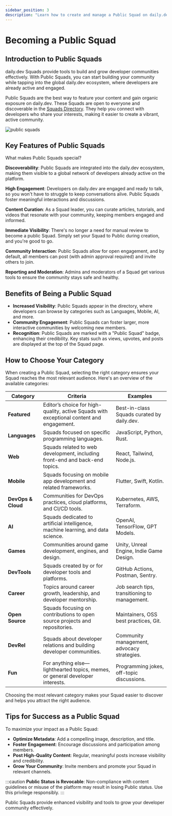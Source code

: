 ```yaml
---
sidebar_position: 3
description: "Learn how to create and manage a Public Squad on daily.dev to boost your visibility, engagement, and reach within the developer community."
---
```


# Becoming a Public Squad

## Introduction to Public Squads

daily.dev Squads provide tools to build and grow developer communities effectively. With Public Squads, you can start building your community while tapping into the global daily.dev ecosystem, where developers are already active and engaged.

Public Squads are the best way to feature your content and gain organic exposure on daily.dev. These Squads are open to everyone and discoverable in the [Squads Directory](https://app.daily.dev/squads). They help you connect with developers who share your interests, making it easier to create a vibrant, active community.

![public squads](https://daily-now-res.cloudinary.com/image/upload/v1722602245/docs-v2/db1091c4-eab0-4357-ba73-a8c3873f6231.png)

## Key Features of Public Squads

What makes Public Squads special?

**Discoverability**: Public Squads are integrated into the daily.dev ecosystem, making them visible to a global network of developers already active on the platform.

**High Engagement**: Developers on daily.dev are engaged and ready to talk, so you won't have to struggle to keep conversations alive. Public Squads foster meaningful interactions and discussions.

**Content Curation**: As a Squad leader, you can curate articles, tutorials, and videos that resonate with your community, keeping members engaged and informed.

**Immediate Visibility**: There's no longer a need for manual review to become a public Squad. Simply set your Squad to Public during creation, and you're good to go.

**Community Interaction**: Public Squads allow for open engagement, and by default, all members can post (with admin approval required) and invite others to join.

**Reporting and Moderation**: Admins and moderators of a Squad get various tools to ensure the community stays safe and healthy.

## Benefits of Being a Public Squad

- **Increased Visibility**: Public Squads appear in the directory, where developers can browse by categories such as Languages, Mobile, AI, and more.  
- **Community Engagement**: Public Squads can foster larger, more interactive communities by welcoming new members.  
- **Recognition**: Public Squads are marked with a "Public Squad" badge, enhancing their credibility. Key stats such as views, upvotes, and posts are displayed at the top of the Squad page.  

## How to Choose Your Category

When creating a Public Squad, selecting the right category ensures your Squad reaches the most relevant audience. Here's an overview of the available categories:

| **Category**         | **Criteria**                                                                                   | **Examples**                                   |
|-----------------------|-----------------------------------------------------------------------------------------------|-----------------------------------------------|
| **Featured**          | Editor’s choice for high-quality, active Squads with exceptional content and engagement.      | Best-in-class Squads curated by daily.dev.    |
| **Languages**         | Squads focused on specific programming languages.                                             | JavaScript, Python, Rust.                     |
| **Web**               | Squads related to web development, including front-end and back-end topics.                   | React, Tailwind, Node.js.                     |
| **Mobile**            | Squads focusing on mobile app development and related frameworks.                             | Flutter, Swift, Kotlin.                       |
| **DevOps & Cloud**    | Communities for DevOps practices, cloud platforms, and CI/CD tools.                           | Kubernetes, AWS, Terraform.                   |
| **AI**                | Squads dedicated to artificial intelligence, machine learning, and data science.              | OpenAI, TensorFlow, GPT Models.               |
| **Games**             | Communities around game development, engines, and design.                                     | Unity, Unreal Engine, Indie Game Design.      |
| **DevTools**          | Squads created by or for developer tools and platforms.                                       | GitHub Actions, Postman, Sentry.              |
| **Career**            | Topics around career growth, leadership, and developer mentorship.                            | Job search tips, transitioning to management. |
| **Open Source**       | Squads focusing on contributions to open source projects and repositories.                    | Maintainers, OSS best practices, Git.         |
| **DevRel**            | Squads about developer relations and building developer communities.                          | Community management, advocacy strategies.    |
| **Fun**               | For anything else—lighthearted topics, memes, or general developer interests.                 | Programming jokes, off-topic discussions.     |

Choosing the most relevant category makes your Squad easier to discover and helps you attract the right audience.

## Tips for Success as a Public Squad

To maximize your impact as a Public Squad:  

- **Optimize Metadata**: Add a compelling image, description, and title.  
- **Foster Engagement**: Encourage discussions and participation among members.  
- **Post High-Quality Content**: Regular, meaningful posts increase visibility and credibility.  
- **Grow Your Community**: Invite members and promote your Squad in relevant channels.

:::caution
**Public Status is Revocable**: Non-compliance with content guidelines or misuse of the platform may result in losing Public status. Use this privilege responsibly.
:::

Public Squads provide enhanced visibility and tools to grow your developer community effectively.